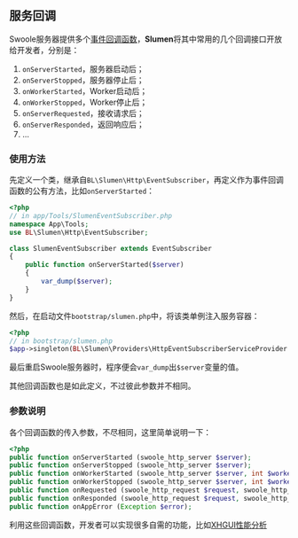 ## 服务回调

Swoole服务器提供多个[事件回调函数](https://wiki.swoole.com/wiki/page/41.html)，**Slumen**将其中常用的几个回调接口开放给开发者，分别是：

1. `onServerStarted`，服务器启动后；
2. `onServerStopped`，服务器停止后；
3. `onWorkerStarted`，Worker启动后；
4. `onWorkerStopped`，Worker停止后；
5. `onServerRequested`，接收请求后；
6. `onServerResponded`，返回响应后；
8. ...

### 使用方法

先定义一个类，继承自`BL\Slumen\Http\EventSubscriber`，再定义作为事件回调函数的公有方法，比如`onServerStarted`：

```php
<?php
// in app/Tools/SlumenEventSubscriber.php
namespace App\Tools;
use BL\Slumen\Http\EventSubscriber;

class SlumenEventSubscriber extends EventSubscriber
{
    public function onServerStarted($server)
    {
        var_dump($server);
    }
}
```

然后，在启动文件`bootstrap/slumen.php`中，将该类单例注入服务容器：

```php
<?php
// in bootstrap/slumen.php
$app->singleton(BL\Slumen\Providers\HttpEventSubscriberServiceProvider::PROVIDER_NAME, App\Tools\SlumenEventSubscriber::class);
```

最后重启Swoole服务器时，程序便会`var_dump`出`$server`变量的值。

其他回调函数也是如此定义，不过彼此参数并不相同。

### 参数说明

各个回调函数的传入参数，不尽相同，这里简单说明一下：

```php
<?php 
public function onServerStarted (swoole_http_server $server);
public function onServerStopped (swoole_http_server $server);
public function onWorkerStarted (swoole_http_server $server, int $worker_id);
public function onWorkerStopped (swoole_http_server $server, int $worker_id);
public function onRequested (swoole_http_request $request, swoole_http_response $response);
public function onResponded (swoole_http_request $request, swoole_http_response $response);
public function onAppError (Exception $error);
```

利用这些回调函数，开发者可以实现很多自需的功能，比如[XHGUI性能分析](/7_profiling_with_xhgui)
